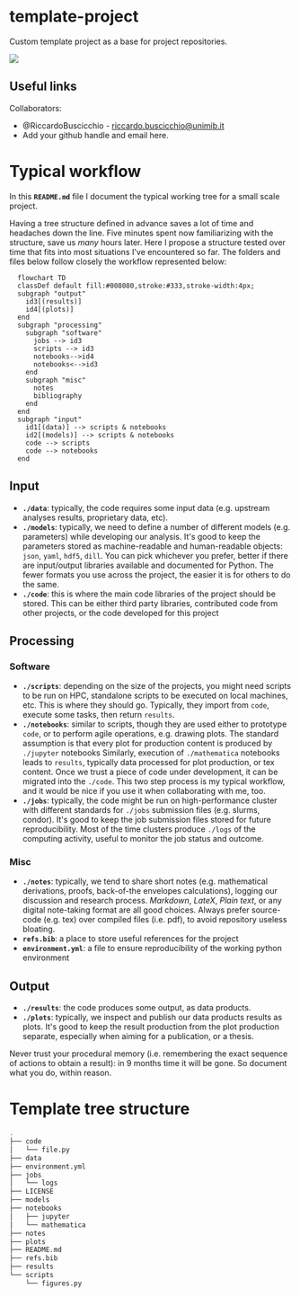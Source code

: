 # template-project

Custom template project as a base for project repositories.

<a href="https://github.com/new?template_name=template-project&template_owner=RiccardoBuscicchio">
  <img src="https://img.shields.io/badge/use%20this-template-blue?logo=github">
</a>


## Useful links

Collaborators: 
* @RiccardoBuscicchio - riccardo.buscicchio@unimib.it
* Add your github handle and email here.

# Typical workflow

In this **`README.md`** file I document the typical working tree for a small scale project.

Having a tree structure defined in advance saves a lot of time and headaches down the line. 
Five minutes spent now familiarizing with the structure, save us *many* hours later. 
Here I propose a structure tested over time that fits into most situations I've encountered so far.
The folders and files below follow closely the workflow represented below:

```mermaid
  flowchart TD
  classDef default fill:#008080,stroke:#333,stroke-width:4px;
  subgraph "output"
    id3[(results)]
    id4[(plots)]
  end
  subgraph "processing"
    subgraph "software"
      jobs --> id3
      scripts --> id3
      notebooks-->id4
      notebooks<-->id3
    end
    subgraph "misc"
      notes
      bibliography
    end  
  end
  subgraph "input"
    id1[(data)] --> scripts & notebooks
    id2[(models)] --> scripts & notebooks
    code --> scripts
    code --> notebooks
  end
```

## Input
* **`./data`**: typically, the code requires some input data (e.g. upstream analyses results, proprietary data, etc).
* **`./models`**: typically, we need to define a number of different models (e.g. parameters) while developing our analysis.
  It's good to keep the parameters stored as machine-readable and human-readable objects: `json`, `yaml`, `hdf5`, `dill`.
  You can pick whichever you prefer, better if there are input/output libraries available and documented for Python.
  The fewer formats you use across the project, the easier it is for others to do the same.
* **`./code`**: this is where the main code libraries of the project should be stored.
  This can be either third party libraries, contributed code from other projects, or the code developed for this project

## Processing

### Software 
* **`./scripts`**: depending on the size of the projects, you might need scripts to be run on HPC, standalone scripts to be executed on local machines, etc.
  This is where they should go. Typically, they import from `code`, execute some tasks, then return `results`.
* **`./notebooks`**: similar to scripts, though they are used either to prototype `code`, or to perform agile operations, e.g. drawing plots. The standard assumption is that every plot for production content is produced by `./jupyter` notebooks
  Similarly, execution of `./mathematica` notebooks leads to `results`, typically data processed for plot production, or tex content.
  Once we trust a piece of code under development, it can be migrated into the `./code`.
  This two step process is my typical workflow, and it would be nice if you use it when collaborating with me, too.
* **`./jobs`**: typically, the code might be run on high-performance cluster with different standards for `./jobs` submission files (e.g. slurms, condor). It's good to keep the job submission files stored for future reproducibility.
  Most of the time clusters produce `./logs` of the computing activity, useful to monitor the job status and outcome.

### Misc
* **`./notes`**: typically, we tend to share short notes (e.g. mathematical derivations, proofs, back-of-the envelopes calculations), logging our discussion and research process. _Markdown_, _LateX_, _Plain text_, or any digital note-taking format are all good choices. Always prefer source-code (e.g. tex) over compiled files (i.e. pdf), to avoid repository useless bloating.
* **`refs.bib`**: a place to store useful references for the project
* **`environment.yml`**: a file to ensure reproducibility of the working python environment

## Output

* **`./results`**: the code produces some output, as data products.
* **`./plots`**: typically, we inspect and publish our data products results as plots. It's good to keep the result production from the plot production separate, especially when aiming for a publication, or a thesis.

Never trust your procedural memory (i.e. remembering the exact sequence of actions to obtain a result): in 9 months time it will be gone. So document what you do, within reason.

# Template tree structure

```bash
.
├── code
│   └── file.py
├── data
├── environment.yml
├── jobs
│   └── logs
├── LICENSE
├── models
├── notebooks
│   ├── jupyter
│   └── mathematica
├── notes
├── plots
├── README.md
├── refs.bib
├── results
└── scripts
    └── figures.py

```
